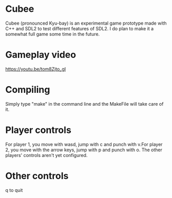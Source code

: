 # Cubee
Cubee (pronounced Kyu-bay) is an experimental game prototype made with C++ and SDL2 to test different features of SDL2.
I do plan to make it a somewhat full game some time in the future.

# Gameplay video
https://youtu.be/tom8Zjto_gI

# Compiling
Simply type "make" in the command line and the MakeFile will take care of it.

# Player controls
For player 1, you move with wasd, jump with c and punch with v.For player 2, you move with the arrow keys, jump with p and punch with o. The other players' controls aren't yet configured.

# Other controls
q to quit
